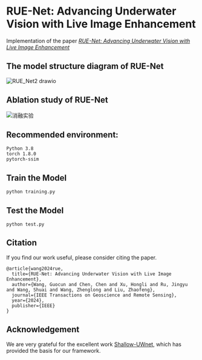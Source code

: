 # RUE-Net: Advancing Underwater Vision with Live Image Enhancement
Implementation of the paper *[RUE-Net: Advancing Underwater Vision with Live Image Enhancement](https://ieeexplore.ieee.org/abstract/document/10537222)*

## The model structure diagram of RUE-Net
![RUE_Net2 drawio](https://github.com/GuocunWang/RUE-Net/assets/103011611/11973434-ef72-449b-a09a-dc71b4b7cc6c)

## Ablation study of RUE-Net

![消融实验](https://github.com/GuocunWang/RUE-Net/assets/103011611/ca6ef2c3-c13a-4737-98d3-052afa515bf1)


## Recommended environment:
```
Python 3.8
torch 1.8.0
pytorch-ssim
```

## Train the Model
```
python training.py
```

## Test the Model
```
python test.py
```

## Citation

If you find our work useful, please consider citing the paper.

```
@article{wang2024rue,
  title={RUE-Net: Advancing Underwater Vision with Live Image Enhancement},
  author={Wang, Guocun and Chen, Chen and Xu, Hongli and Ru, Jingyu and Wang, Shuai and Wang, Zhenglong and Liu, Zhaofeng},
  journal={IEEE Transactions on Geoscience and Remote Sensing},
  year={2024},
  publisher={IEEE}
}
```
## Acknowledgement

We are very grateful for the excellent work [Shallow-UWnet](https://github.com/mkartik/Shallow-UWnet), which has provided the basis for our framework.